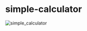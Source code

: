 # simple-calculator

![simple_calculator](https://github.com/user-attachments/assets/e9474e9a-0212-497a-91ff-3b16e1d7f377)

